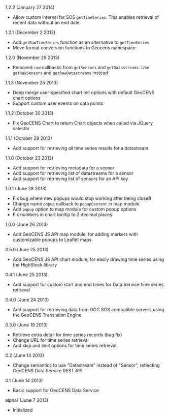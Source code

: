 1.2.2 (January 27 2014)

* Allow custom interval for SOS `getTimeSeries`. This enables retrieval of recent data without an end date.

1.2.1 (December 2 2013)

* Add `getRawTimeSeries` function as an alternative to `getTimeSeries`
* Move format conversion functions to Geocens namespace

1.2.0 (November 29 2013)

* Removed `raw` callbacks from `getSensors` and `getDatastreams`. Use `getRawSensors` and `getRawDatastreams` instead

1.1.3 (November 25 2013)

* Deep merge user-specified chart init options with default GeoCENS chart options
* Support custom user events on data points

1.1.2 (October 30 2013)

* Fix GeoCENS Chart to return Chart objects when called via JQuery selector

1.1.1 (October 29 2013)

* Add support for retrieving all time series results for a datastream

1.1.0 (October 23 2013)

* Add support for retrieving metadata for a sensor
* Add support for retrieving list of datastreams for a sensor
* Add support for retrieving list of sensors for an API key

1.0.1 (June 28 2013)

* Fix bug where new popups would stop working after being closed
* Change name `popup` callback to `popupContent` in map module
* Add `popup` option to map module for custom popup options
* Fix numbers in chart tooltip to 2 decimal places

1.0.0 (June 26 2013)

* Add GeoCENS JS API map module, for adding markers with customizable popups to Leaflet maps

0.5.0 (June 25 2013)

* Add GeoCENS JS API chart module, for easily drawing time series using the HighStock library

0.4.1 (June 25 2013)

* Add support for custom start and end times for Data Service time series retrieval

0.4.0 (June 24 2013)

* Add support for retrieving data from OGC SOS compatible servers using the GeoCENS Translation Engine

0.3.0 (June 19 2013)

* Retrieve extra detail for time series records (bug fix)
* Change URL for time series retrieval
* Add skip and limit options for time series retrieval

0.2 (June 14 2013)

* Change semantics to use "Datastream" instead of "Sensor", reflecting GeoCENS Data Service REST API

0.1 (June 14 2013)

* Basic support for GeoCENS Data Service

alpha1 (June 7 2013)

* Initialized
